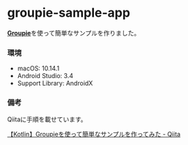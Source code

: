 # groupie-sample-app

[**Groupie**](https://github.com/lisawray/groupie)を使って簡単なサンプルを作りました。

### 環境
* macOS: 10.14.1
* Android Studio: 3.4
* Support Library: AndroidX

### 備考
Qiitaに手順を載せています。

[【Kotlin】Groupieを使って簡単なサンプルを作ってみた - Qiita](https://qiita.com/orimomo/items/053524039cc63c3017a9)
